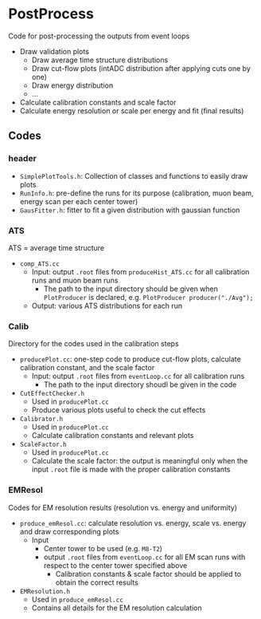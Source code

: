 # PostProcess
Code for post-processing the outputs from event loops
* Draw validation plots
  * Draw average time structure distributions
  * Draw cut-flow plots (intADC distribution after applying cuts one by one)
  * Draw energy distribution
  * ...
* Calculate calibration constants and scale factor
* Calculate energy resolution or scale per energy and fit (final results)

## Codes
### header
* `SimplePlotTools.h`: Collection of classes and functions to easily draw plots
* `RunInfo.h`: pre-define the runs for its purpose (calibration, muon beam, energy scan per each center tower)
* `GausFitter.h`: fitter to fit a given distribution with gaussian function

### ATS
ATS = average time structure
* `comp_ATS.cc`
  * Input: output `.root` files from `produceHist_ATS.cc` for all calibration runs and muon beam runs
    * The path to the input directory should be given when `PlotProducer` is declared, e.g. `PlotProducer producer("./Avg");`
  * Output: various ATS distributions for each run

### Calib
Directory for the codes used in the calibration steps
* `producePlot.cc`: one-step code to produce cut-flow plots, calculate calibration constant, and the scale factor
  * Input: output `.root` files from `eventLoop.cc` for all calibration runs
    * The path to the input directory shoudl be given in the code
* `CutEffectChecker.h`
  * Used in `producePlot.cc`
  * Produce various plots useful to check the cut effects
* `Calibrator.h`
  * Used in `producePlot.cc`
  * Calculate calibration constants and relevant plots
* `ScaleFactor.h`
  * Used in `producePlot.cc`
  * Calculate the scale factor: the output is meaningful only when the input `.root` file is made with the proper calibration constants

### EMResol
Codes for EM resolution results (resolution vs. energy and uniformity)
* `produce_emResol.cc`: calculate resolution vs. energy, scale vs. energy and draw corresponding plots
  * Input
    * Center tower to be used (e.g. `M8-T2`)
    * output `.root` files from `eventLoop.cc` for all EM scan runs with respect to the center tower specified above
      * Calibration constants & scale factor should be applied to obtain the correct results
* `EMResolution.h`
  * Used in `produce_emResol.cc`
  * Contains all details for the EM resolution calculation


